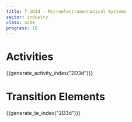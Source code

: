 ```yaml
---
title: T-2D3d - Microelectromechanical Systems
sector: industry
class: node
progress: 10
---
```


# Activities

{{generate_activity_index("2D3d")}}

# Transition Elements

{{generate_te_index("2D3d")}}


